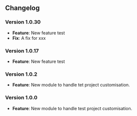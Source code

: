 ## Changelog

### Version 1.0.30
- **Feature**: New feature test
- **Fix**: A fix for xxx

### Version 1.0.17
- **Feature**: New feature test

### Version 1.0.2
- **Feature**: New module to handle tet project customisation.

### Version 1.0.0
- **Feature**: New module to handle test project customisation.
